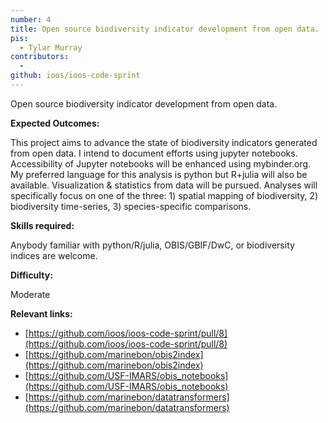 ```yaml
---
number: 4
title: Open source biodiversity indicator development from open data.
pis:
  - Tylar Murray
contributors:
  - 
github: ioos/ioos-code-sprint
---
```


Open source biodiversity indicator development from open data.

**Expected Outcomes:**

This project aims to advance the state of biodiversity indicators generated from open data.
I intend to document efforts using jupyter notebooks.
Accessibility of Jupyter notebooks will be enhanced using mybinder.org.
My preferred language for this analysis is python but R+julia will also be available.
Visualization & statistics from data will be pursued.
Analyses will specifically focus on one of the three: 1) spatial mapping of biodiversity, 2) biodiversity time-series, 3) species-specific comparisons.

**Skills required:**

Anybody familiar with python/R/julia, OBIS/GBIF/DwC, or biodiversity indices are welcome.

**Difficulty:**

Moderate

**Relevant links:**

* [https://github.com/ioos/ioos-code-sprint/pull/8](https://github.com/ioos/ioos-code-sprint/pull/8)
* [https://github.com/marinebon/obis2index](https://github.com/marinebon/obis2index)
* [https://github.com/USF-IMARS/obis_notebooks](https://github.com/USF-IMARS/obis_notebooks)
* [https://github.com/marinebon/datatransformers](https://github.com/marinebon/datatransformers)